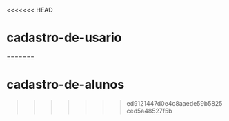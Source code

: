 <<<<<<< HEAD
# cadastro-de-usario
=======
# cadastro-de-alunos
>>>>>>> ed9121447d0e4c8aaede59b5825ced5a48527f5b
